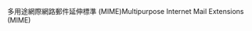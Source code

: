 <span data-ttu-id="0739e-101">多用途網際網路郵件延伸標準 (MIME)</span><span class="sxs-lookup"><span data-stu-id="0739e-101">Multipurpose Internet Mail Extensions (MIME)</span></span>